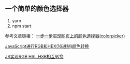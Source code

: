 ## 一个简单的颜色选择器

1. yarn
2. npm start

参考文章链接：
[一步一步实现网页上的颜色选择器(colorpicker)](http://www.xiaomlove.com/2015/04/12/%E4%B8%80%E6%AD%A5%E4%B8%80%E6%AD%A5%E5%AE%9E%E7%8E%B0%E7%BD%91%E9%A1%B5%E4%B8%8A%E7%9A%84%E9%A2%9C%E8%89%B2%E9%80%89%E6%8B%A9%E5%99%A8colorpicker/)

[JavaScript进行RGB和HEX(16进制)颜色转换](http://laker.me/blog/2015/10/10/15_1010_rgb_hex_color/)

[JS实现RGB,HSL,HSB相互转换](http://syean.cn/2017/03/17/JS%E5%AE%9E%E7%8E%B0RGB-HSL-HSB%E7%9B%B8%E4%BA%92%E8%BD%AC%E6%8D%A2/)
